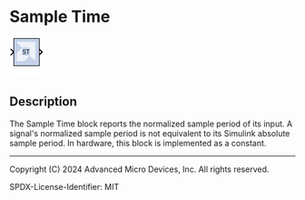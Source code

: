 # Sample Time

![](./Images/block.png)

## Description

The Sample Time block reports the normalized sample period of its input.
A signal's normalized sample period is not equivalent to its Simulink
absolute sample period. In hardware, this block is implemented as a
constant.



--------------
Copyright (C) 2024 Advanced Micro Devices, Inc.
All rights reserved.

SPDX-License-Identifier: MIT
